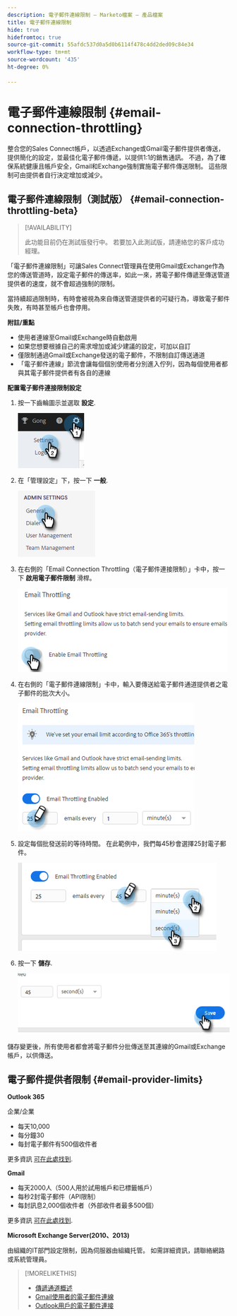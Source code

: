 ```yaml
---
description: 電子郵件連線限制 — Marketo檔案 — 產品檔案
title: 電子郵件連線限制
hide: true
hidefromtoc: true
source-git-commit: 55afdc537d0a5d0b6114f478c4dd2ded09c84e34
workflow-type: tm+mt
source-wordcount: '435'
ht-degree: 0%

---
```


# 電子郵件連線限制 {#email-connection-throttling}

整合您的Sales Connect帳戶，以透過Exchange或Gmail電子郵件提供者傳送，提供簡化的設定，並最佳化電子郵件傳遞，以提供1:1的銷售通訊。 不過，為了確保系統健康且帳戶安全，Gmail和Exchange強制實施電子郵件傳送限制。 這些限制可由提供者自行決定增加或減少。

## 電子郵件連線限制（測試版） {#email-connection-throttling-beta}

>[!AVAILABILITY]
>
>此功能目前仍在測試版發行中。 若要加入此測試版，請連絡您的客戶成功經理。

「電子郵件連線限制」可讓Sales Connect管理員在使用Gmail或Exchange作為您的傳送管道時，設定電子郵件的傳送率，如此一來，將電子郵件傳遞至傳送管道提供者的速度，就不會超過強制的限制。

當持續超過限制時，有時會被視為來自傳送管道提供者的可疑行為，導致電子郵件失敗，有時甚至帳戶也會停用。

**附註/重點**

* 使用者連線至Gmail或Exchange時自動啟用
* 如果您想要根據自己的需求增加或減少建議的設定，可加以自訂
* 僅限制通過Gmail或Exchange發送的電子郵件，不限制自訂傳送通道
* 「電子郵件連線」節流會讓每個個別使用者分別進入佇列，因為每個使用者都與其電子郵件提供者有各自的連線

**配置電子郵件連接限制設定**

1. 按一下齒輪圖示並選取 **設定**.

   ![](assets/email-connection-throttling-1.png)

1. 在「管理設定」下，按一下 **一般**.

   ![](assets/email-connection-throttling-2.png)

1. 在右側的「Email Connection Throttling（電子郵件連接限制）」卡中，按一下 **啟用電子郵件限制** 滑桿。

   ![](assets/email-connection-throttling-3.png)

1. 在右側的「電子郵件連線限制」卡中，輸入要傳送給電子郵件通道提供者之電子郵件的批次大小。

   ![](assets/email-connection-throttling-4.png)

1. 設定每個批發送前的等待時間。 在此範例中，我們每45秒會選擇25封電子郵件。

   ![](assets/email-connection-throttling-5.png)

1. 按一下 **儲存**.

   ![](assets/email-connection-throttling-6.png)

儲存變更後，所有使用者都會將電子郵件分批傳送至其連線的Gmail或Exchange帳戶，以供傳送。

## 電子郵件提供者限制 {#email-provider-limits}

**Outlook 365**

企業/企業

* 每天10,000
* 每分鐘30
* 每封電子郵件有500個收件者

更多資訊 [可在此處找到](https://docs.microsoft.com/en-us/office365/servicedescriptions/exchange-online-service-description/exchange-online-limits?redirectedfrom=MSDN#RecipientLimits).

**Gmail**

* 每天2000人（500人用於試用帳戶和已標籤帳戶）
* 每秒2封電子郵件（API限制）
* 每封訊息2,000個收件者（外部收件者最多500個）

更多資訊 [可在此處找到](https://support.google.com/a/answer/166852?hl=en).

**Microsoft Exchange Server(2010、2013)**

由組織的IT部門設定限制，因為伺服器由組織托管。 如需詳細資訊，請聯絡網路或系統管理員。

>[!MORELIKETHIS]
>
>* [傳遞通道概述](/help/marketo/product-docs/marketo-sales-connect/email/email-delivery/delivery-channel-overview.md)
>* [Gmail使用者的電子郵件連線](/help/marketo/product-docs/marketo-sales-connect/email-plugins/gmail/email-connection-for-gmail-users.md)
>* [Outlook用戶的電子郵件連接](/help/marketo/product-docs/marketo-sales-connect/email-plugins/msc-for-outlook/email-connection-for-outlook-users.md)


